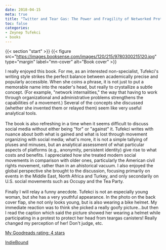 ```yaml
---
date: 2018-04-15
meta: true
title: "Twitter and Tear Gas: The Power and Fragility of Networked Protest"
toc: false
categories:
- Zeynep Tufekci
- books
---
```


{{< section "start" >}}
{{< figure src="https://images.booksense.com/images/120/215/9780300215120.jpg" type="margin" label="mn-cover" alt="Book cover" >}}

I really enjoyed this book. For me, as an interested non-specialist, Tufekci's writing style strikes the perfect balance between academically precise and popularly accessible. When she coins a phrase, it is not just to put a memorable name into the reader's head, but really to crystallize a subtle concept. (For example, "network internalities," the way that having to work through organizational and administrative problems strengthens the capabilities of a movement.) Several of the concepts she discussed (whether she invented them or relayed them) seem like very useful analytical tools.<br /><br />The book is also refreshing in a time when it seems difficult to discuss social media without either being "for" or "against" it. Tufekci writes with nuance about both what is gained and what is lost through movement organizing with social media; what's more, it is not a simple tallying of pluses and minuses, but an analytical assessment of what particular aspects of platforms (e.g., anonymity, persistent identity) give rise to what costs and benefits. I appreciated how she treated modern social movements in comparison with older ones, particularly the American civil rights movement, rather than in an ahistorical vacuum. I also enjoyed the global perspective she brought to the discussion, focusing primarily on events in the Middle East, North Africa and Turkey, and only secondarily on U.S. social movements such as Occupy and the Tea Party. <br /><br />Finally I will relay a funny anecdote. Tufekci is not an especially young woman, but she has a very youthful appearance. In the photo on the back cover flap, she not only looks young, but is also wearing a bike helmet. My immediate reaction was to think she picked a really goofy picture...but then I read the caption which said the picture showed her wearing a helmet while participating in a protest to protect her head from teargas canisters! Really changed my perception of her! Don't judge, etc.

[My Goodreads rating: 4 stars](https://www.goodreads.com/review/show/2341778908)  

[IndieBound](https://www.indiebound.org/book/9780300215120)

